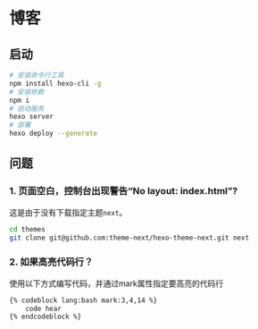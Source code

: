 博客
===

## 启动
```bash
# 安装命令行工具
npm install hexo-cli -g
# 安装依赖
npm i
# 启动服务
hexo server
# 部署
hexo deploy --generate
```

## 问题
### 1. 页面空白，控制台出现警告“No layout: index.html”?
这是由于没有下载指定主题`next`。
```bash
cd themes
git clone git@github.com:theme-next/hexo-theme-next.git next
```

### 2. 如果高亮代码行？
使用以下方式编写代码，并通过mark属性指定要高亮的代码行
```md
{% codeblock lang:bash mark:3,4,14 %}
    code hear
{% endcodeblock %}
```